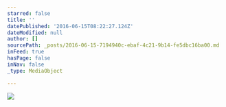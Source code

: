 ```yaml
---
starred: false
title: ''
datePublished: '2016-06-15T08:22:27.124Z'
dateModified: null
author: []
sourcePath: _posts/2016-06-15-7194940c-ebaf-4c21-9b14-fe5dbc16ba00.md
inFeed: true
hasPage: false
inNav: false
_type: MediaObject

---
```

![](https://the-grid-user-content.s3-us-west-2.amazonaws.com/1b90cbc9-26eb-4d80-b20d-1f32afdb50ad.jpg)